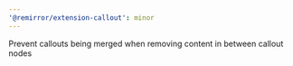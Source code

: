 ```yaml
---
'@remirror/extension-callout': minor
---
```


Prevent callouts being merged when removing content in between callout nodes
